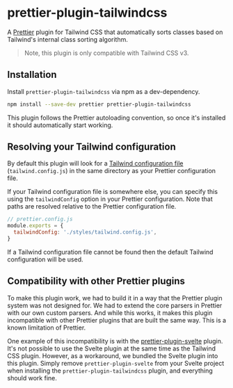# prettier-plugin-tailwindcss

A [Prettier](https://prettier.io/) plugin for Tailwind CSS that automatically sorts classes based on Tailwind's internal class sorting algorithm.

> Note, this plugin is only compatible with Tailwind CSS v3.

## Installation

Install `prettier-plugin-tailwindcss` via npm as a dev-dependency.

```sh
npm install --save-dev prettier prettier-plugin-tailwindcss
```

This plugin follows the Prettier autoloading convention, so once it's installed it should automatically start working.

## Resolving your Tailwind configuration

By default this plugin will look for a [Tailwind configuration file](https://tailwindcss.com/docs/configuration) (`tailwind.config.js`) in the same directory as your Prettier configuration file.

If your Tailwind configuration file is somewhere else, you can specify this using the `tailwindConfig` option in your Prettier configuration. Note that paths are resolved relative to the Prettier configuration file.

```js
// prettier.config.js
module.exports = {
  tailwindConfig: './styles/tailwind.config.js',
}
```

If a Tailwind configuration file cannot be found then the default Tailwind configuration will be used.

## Compatibility with other Prettier plugins

To make this plugin work, we had to build it in a way that the Prettier plugin system was not designed for. We had to extend the core parsers in Prettier with our own custom parsers. And while this works, it makes this plugin incompatible with other Prettier plugins that are built the same way. This is a known limitation of Prettier.

One example of this incompatibility is with the [prettier-plugin-svelte](https://github.com/sveltejs/prettier-plugin-svelte) plugin. It's not possible to use the Svelte plugin at the same time as the Tailwind CSS plugin. However, as a workaround, we bundled the Svelte plugin into this plugin. Simply remove `prettier-plugin-svelte` from your Svelte project when installing the `prettier-plugin-tailwindcss` plugin, and everything should work fine.
